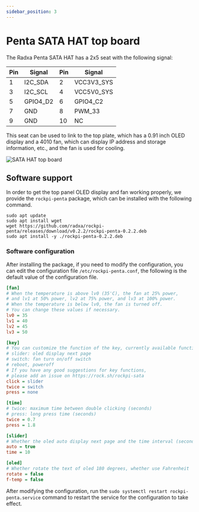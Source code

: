 ```yaml
---
sidebar_position: 3
---
```


# Penta SATA HAT top board

The Radxa Penta SATA HAT has a 2x5 seat with the following signal:

| Pin | Signal   | Pin | Signal     |
| --- | -------- | --- | ---------- |
| 1   | I2C_SDA  | 2   | VCC3V3_SYS |
| 3   | I2C_SCL  | 4   | VCC5V0_SYS |
| 5   | GPIO4_D2 | 6   | GPIO4_C2   |
| 7   | GND      | 8   | PWM_33     |
| 9   | GND      | 10  | NC         |

This seat can be used to link to the top plate, which has a 0.91 inch OLED display and a 4010 fan, which can display IP address and storage information, etc., and the fan is used for cooling.

![SATA HAT top board](/img/accessories/penta/sata-hat-top-board.webp)

## Software support

In order to get the top panel OLED display and fan working properly, we provide the `rockpi-penta` package, which can be installed with the following command.

```shell
sudo apt update
sudo apt install wget
wget https://github.com/radxa/rockpi-penta/releases/download/v0.2.2/rockpi-penta-0.2.2.deb
sudo apt install -y ./rockpi-penta-0.2.2.deb
```

### Software configuration

After installing the package, if you need to modify the configuration, you can edit the configuration file `/etc/rockpi-penta.conf`, the following is the default value of the configuration file.

```ini
[fan]
# When the temperature is above lv0 (35'C), the fan at 25% power,
# and lv1 at 50% power, lv2 at 75% power, and lv3 at 100% power.
# When the temperature is below lv0, the fan is turned off.
# You can change these values if necessary.
lv0 = 35
lv1 = 40
lv2 = 45
lv3 = 50

[key]
# You can customize the function of the key, currently available functions are
# slider: oled display next page
# switch: fan turn on/off switch
# reboot, poweroff
# If you have any good suggestions for key functions,
# please add an issue on https://rock.sh/rockpi-sata
click = slider
twice = switch
press = none

[time]
# twice: maximum time between double clicking (seconds)
# press: long press time (seconds)
twice = 0.7
press = 1.8

[slider]
# Whether the oled auto display next page and the time interval (seconds)
auto = true
time = 10

[oled]
# Whether rotate the text of oled 180 degrees, whether use Fahrenheit
rotate = false
f-temp = false
```

After modifying the configuration, run the `sudo systemctl restart rockpi-penta.service` command to restart the service for the configuration to take effect.
